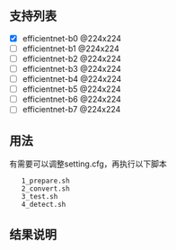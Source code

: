## 支持列表
- [x] efficientnet-b0 @224x224
- [ ] efficientnet-b1 @224x224
- [ ] efficientnet-b2 @224x224
- [ ] efficientnet-b3 @224x224
- [ ] efficientnet-b4 @224x224
- [ ] efficientnet-b5 @224x224
- [ ] efficientnet-b6 @224x224
- [ ] efficientnet-b7 @224x224

## 用法

有需要可以调整setting.cfg，再执行以下脚本

```shell
   1_prepare.sh
   2_convert.sh
   3_test.sh
   4_detect.sh
```

## 结果说明
